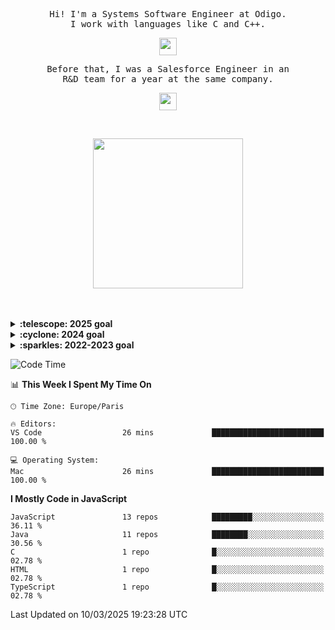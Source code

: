 <p align="center">
  <samp>
    Hi! I'm a Systems Software Engineer at Odigo.
    <br> I work with languages like C and C++.
  </samp>
</p>

<p align="center">
  <samp>
    <img src="https://github.com/pifafu/pifafu/assets/5679180/07d226f9-2b92-4077-af43-37c92be369f2" width="28px">
  </samp>
</p>

<p align="center">
  <samp>
   Before that, I was a Salesforce Engineer in an 
    <br>R&D team for a year at the same company.
  </samp>
</p>

<p align="center">
  <samp>
    <img src="https://user-images.githubusercontent.com/5679180/79618120-0daffb80-80be-11ea-819e-d2b0fa904d07.gif" width="28px">
  </samp>
</p>

<br>

<p align="center">
  <samp>
    <img src="https://i.imgur.com/kdKhgx6.gif" width="240px" align="center">
  </samp>
</p>

<br>
<br>

<details>
  <summary><b>:telescope: 2025 goal</b></summary>
  ✨ My main goal for 2025 is to accelerate and consolidate my C skills by working on numerous projects, thanks to 42. Throughout the year, I will build a strong portfolio with projects like creating a custom shell, developing video games by coding a lexer/parser, and more. 
  <br>
  <br>
  I plan to start learning C++ and Assembly at the end of the year to further explore low-level programming and system internals.
</details>

<details>
  <summary><b>:cyclone: 2024 goal</b></summary>
   The most important goal for me in 2024 was to learn C programming. I passed and successfully completed the <a href="https://42.fr" target="_blank">42 Paris</a> piscine in August 2024, and was selected to continue.
   This decision was driven by my desire to get closer to the machine, understand how it works, and become a better developer. At the same time, I earned my Master’s degree in Software Development and IoT 👩🏻‍🎓
   <br>
   <br>I also transitioned from an apprenticeship to a full-time position in the same company Odigo, but in a different department.
</details>

<details>
  <summary><b>:sparkles: 2022-2023 goal</b></summary>
   I earned my Bachelor's degree in Software Development in 2022 👩🏻‍🎓 During that time, I explored various technologies such as Java, React, Node... However, software development and low-level programming 



  are what truly drive me.
   <br>
   <br> I also closely followed the creation of a new programming language <a href="https://github.com/Eclalang/Ecla" target="_blank">ECLA</a> and worked with a team to build its <a href="https://ecla.dev" target="_blank">website</a>.
</details>

<!--START_SECTION:waka-->
![Code Time](http://img.shields.io/badge/Code%20Time-136%20hrs%2029%20mins-blue)

📊 **This Week I Spent My Time On** 

```text
🕑︎ Time Zone: Europe/Paris

🔥 Editors: 
VS Code                  26 mins             █████████████████████████   100.00 % 

💻 Operating System: 
Mac                      26 mins             █████████████████████████   100.00 % 
```

**I Mostly Code in JavaScript** 

```text
JavaScript               13 repos            █████████░░░░░░░░░░░░░░░░   36.11 % 
Java                     11 repos            ████████░░░░░░░░░░░░░░░░░   30.56 % 
C                        1 repo              █░░░░░░░░░░░░░░░░░░░░░░░░   02.78 % 
HTML                     1 repo              █░░░░░░░░░░░░░░░░░░░░░░░░   02.78 % 
TypeScript               1 repo              █░░░░░░░░░░░░░░░░░░░░░░░░   02.78 % 
```




 Last Updated on 10/03/2025 19:23:28 UTC
<!--END_SECTION:waka-->
